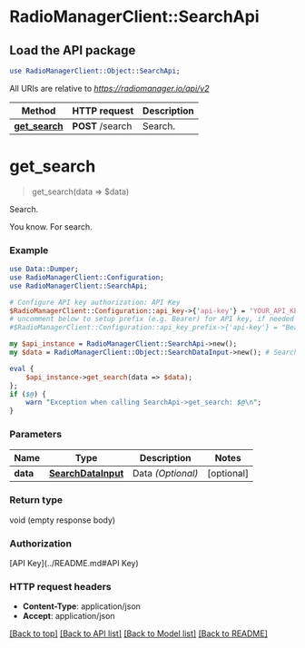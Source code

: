 # RadioManagerClient::SearchApi

## Load the API package
```perl
use RadioManagerClient::Object::SearchApi;
```

All URIs are relative to *https://radiomanager.io/api/v2*

Method | HTTP request | Description
------------- | ------------- | -------------
[**get_search**](SearchApi.md#get_search) | **POST** /search | Search.


# **get_search**
> get_search(data => $data)

Search.

You know. For search.

### Example 
```perl
use Data::Dumper;
use RadioManagerClient::Configuration;
use RadioManagerClient::SearchApi;

# Configure API key authorization: API Key
$RadioManagerClient::Configuration::api_key->{'api-key'} = 'YOUR_API_KEY';
# uncomment below to setup prefix (e.g. Bearer) for API key, if needed
#$RadioManagerClient::Configuration::api_key_prefix->{'api-key'} = "Bearer";

my $api_instance = RadioManagerClient::SearchApi->new();
my $data = RadioManagerClient::Object::SearchDataInput->new(); # SearchDataInput | Data *(Optional)*

eval { 
    $api_instance->get_search(data => $data);
};
if ($@) {
    warn "Exception when calling SearchApi->get_search: $@\n";
}
```

### Parameters

Name | Type | Description  | Notes
------------- | ------------- | ------------- | -------------
 **data** | [**SearchDataInput**](SearchDataInput.md)| Data *(Optional)* | [optional] 

### Return type

void (empty response body)

### Authorization

[API Key](../README.md#API Key)

### HTTP request headers

 - **Content-Type**: application/json
 - **Accept**: application/json

[[Back to top]](#) [[Back to API list]](../README.md#documentation-for-api-endpoints) [[Back to Model list]](../README.md#documentation-for-models) [[Back to README]](../README.md)

